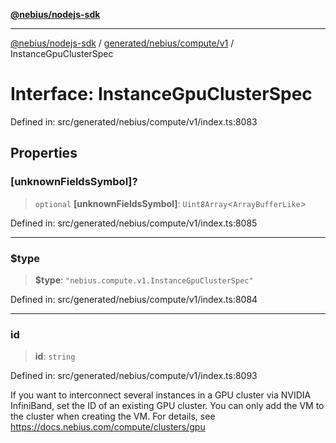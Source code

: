 [**@nebius/nodejs-sdk**](../../../../../README.md)

---

[@nebius/nodejs-sdk](../../../../../README.md) / [generated/nebius/compute/v1](../README.md) / InstanceGpuClusterSpec

# Interface: InstanceGpuClusterSpec

Defined in: src/generated/nebius/compute/v1/index.ts:8083

## Properties

### \[unknownFieldsSymbol\]?

> `optional` **\[unknownFieldsSymbol\]**: `Uint8Array`\<`ArrayBufferLike`\>

Defined in: src/generated/nebius/compute/v1/index.ts:8085

---

### $type

> **$type**: `"nebius.compute.v1.InstanceGpuClusterSpec"`

Defined in: src/generated/nebius/compute/v1/index.ts:8084

---

### id

> **id**: `string`

Defined in: src/generated/nebius/compute/v1/index.ts:8093

If you want to interconnect several instances in a GPU cluster via NVIDIA InfiniBand,
set the ID of an existing GPU cluster.
You can only add the VM to the cluster when creating the VM.
For details, see https://docs.nebius.com/compute/clusters/gpu
